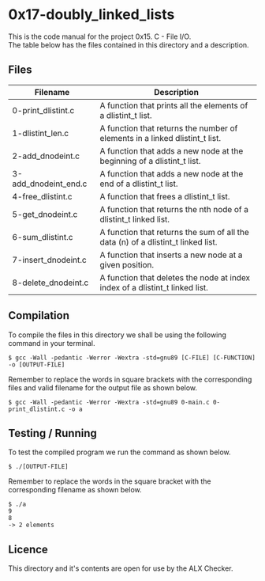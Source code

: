 # 0x17-doubly_linked_lists

This is the code manual for the project 0x15. C - File I/O.  
The table below has the files contained in this directory and a description.  

## Files

|Filename | Description|
|---------|------------|
|0-print_dlistint.c | A function that prints all the elements of a dlistint_t list.|
|1-dlistint_len.c | A function that returns the number of elements in a linked dlistint_t list.|
|2-add_dnodeint.c | A function that adds a new node at the beginning of a dlistint_t list.|
|3-add_dnodeint_end.c | A function that adds a new node at the end of a dlistint_t list.|
|4-free_dlistint.c | A function that frees a dlistint_t list.|
|5-get_dnodeint.c | A function that returns the nth node of a dlistint_t linked list.|
|6-sum_dlistint.c | A function that returns the sum of all the data (n) of a dlistint_t linked list.|
|7-insert_dnodeint.c | A function that inserts a new node at a given position.|
|8-delete_dnodeint.c | A function that deletes the node at index index of a dlistint_t linked list.|




## Compilation

To compile the files in this directory we shall be using the following command in your terminal.

```commandline
$ gcc -Wall -pedantic -Werror -Wextra -std=gnu89 [C-FILE] [C-FUNCTION] -o [OUTPUT-FILE]
```

Remember to replace the words in square brackets with the corresponding files and valid filename for the output file as shown below.

```commandline
$ gcc -Wall -pedantic -Werror -Wextra -std=gnu89 0-main.c 0-print_dlistint.c -o a
```

## Testing / Running
To test the compiled program we run the command as shown below.  

```commandline
$ ./[OUTPUT-FILE]
```

Remember to replace the words in the square bracket with the corresponding filename as shown below.  

```commandline
$ ./a 
9
8
-> 2 elements
``` 


## Licence

This directory and it's contents are open for use by the ALX Checker.
